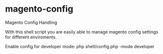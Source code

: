 # magento-config
Magento Config Handling

With this shell script you are easily able to manage magento config settings for different enviroments.

Enable config for developer mode:
php shell/config.php -mode developer
